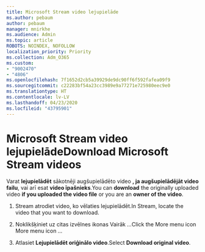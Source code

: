 ```yaml
---
title: Microsoft Stream video lejupielāde
ms.author: pebaum
author: pebaum
manager: mnirkhe
ms.audience: Admin
ms.topic: article
ROBOTS: NOINDEX, NOFOLLOW
localization_priority: Priority
ms.collection: Adm_O365
ms.custom:
- "9002470"
- "4806"
ms.openlocfilehash: 7f1652d2cb5a39929de9dc90ff6f592fafea09f9
ms.sourcegitcommit: c22283bf54a23cc3989e9a77271e725980eec9e0
ms.translationtype: HT
ms.contentlocale: lv-LV
ms.lasthandoff: 04/23/2020
ms.locfileid: "43795901"
---
```

# <a name="download-microsoft-stream-videos"></a><span data-ttu-id="f241e-102">Microsoft Stream video lejupielāde</span><span class="sxs-lookup"><span data-stu-id="f241e-102">Download Microsoft Stream videos</span></span>

<span data-ttu-id="f241e-103">Varat **lejupielādēt** sākotnēji augšupielādēto video **, ja augšupielādējāt video failu**, vai arī esat **video īpašnieks**.</span><span class="sxs-lookup"><span data-stu-id="f241e-103">You can **download** the originally uploaded video **if you uploaded the video file** or you are an **owner of the video**.</span></span>

1. <span data-ttu-id="f241e-104">Stream atrodiet video, ko vēlaties lejupielādēt.</span><span class="sxs-lookup"><span data-stu-id="f241e-104">In Stream, locate the video that you want to download.</span></span>

2. <span data-ttu-id="f241e-105">Noklikšķiniet uz citas izvēlnes ikonas Vairāk *...*</span><span class="sxs-lookup"><span data-stu-id="f241e-105">Click the More menu icon More menu icon *...*</span></span>

3. <span data-ttu-id="f241e-106">Atlasiet **Lejupielādēt oriģinālo video**.</span><span class="sxs-lookup"><span data-stu-id="f241e-106">Select **Download original video**.</span></span>
